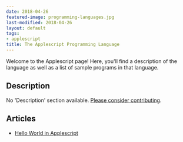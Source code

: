 ```yaml
---
date: 2018-04-26
featured-image: programming-languages.jpg
last-modified: 2018-04-26
layout: default
tags:
- applescript
title: The Applescript Programming Language
---
```


Welcome to the Applescript page! Here, you'll find a description of the language as well as a list of sample programs in that language.

## Description

No 'Description' section available. [Please consider contributing](https://github.com/TheRenegadeCoder/sample-programs-website).

## Articles

- [Hello World in Applescript](https://sampleprograms.io/projects/hello-world/applescript)